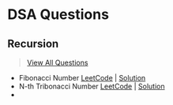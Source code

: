 # DSA Questions

## Recursion

> [View All Questions](./Recursion)

- Fibonacci Number [LeetCode](https://leetcode.com/problems/fibonacci-number) | [Solution](./Recursion/01%20Fibonacci/)
- N-th Tribonacci Number [LeetCode](https://leetcode.com/problems/n-th-tribonacci-number) | [Solution](./Recursion)
-
